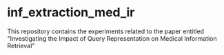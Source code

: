 # inf_extraction_med_ir
This repository contains the experiments related to the paper entitled "Investigating the Impact of Query Representation on Medical Information Retrieval"
